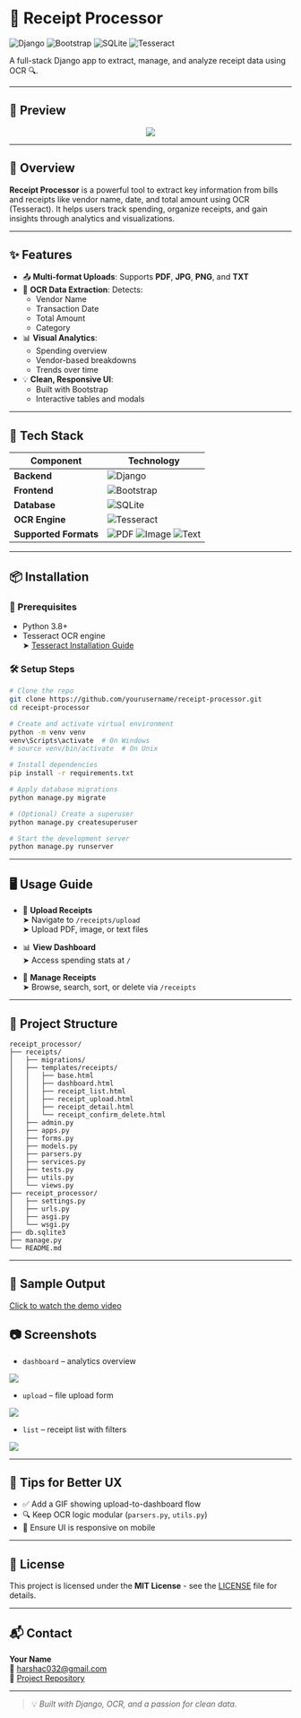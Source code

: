 
# 🧾 Receipt Processor

![Django](https://img.shields.io/badge/Django-092E20?style=for-the-badge&logo=django&logoColor=white)
![Bootstrap](https://img.shields.io/badge/Bootstrap-563D7C?style=for-the-badge&logo=bootstrap&logoColor=white)
![SQLite](https://img.shields.io/badge/SQLite-07405E?style=for-the-badge&logo=sqlite&logoColor=white)
![Tesseract](https://img.shields.io/badge/Tesseract-3D8FC4?style=for-the-badge&logo=tesseract&logoColor=white)

A full-stack Django app to extract, manage, and analyze receipt data using OCR 🔍.

---

## 📸 Preview

<div align="center">
  <img src="https://github.com/Harsha-032/OCR_PROJECT/raw/main/screenshots/dashboard.png">
</div>

---

## 🚀 Overview

**Receipt Processor** is a powerful tool to extract key information from bills and receipts like vendor name, date, and total amount using OCR (Tesseract). It helps users track spending, organize receipts, and gain insights through analytics and visualizations.

---

## ✨ Features

- 📤 **Multi-format Uploads**: Supports **PDF**, **JPG**, **PNG**, and **TXT**
- 🧠 **OCR Data Extraction**: Detects:
  - Vendor Name
  - Transaction Date
  - Total Amount
  - Category
- 📊 **Visual Analytics**:
  - Spending overview
  - Vendor-based breakdowns
  - Trends over time
- 💡 **Clean, Responsive UI**:
  - Built with Bootstrap
  - Interactive tables and modals

---

## 🧰 Tech Stack

| Component        | Technology |
|------------------|------------|
| **Backend**      | ![Django](https://img.shields.io/badge/Django-092E20?style=flat-square&logo=django&logoColor=white) |
| **Frontend**     | ![Bootstrap](https://img.shields.io/badge/Bootstrap-563D7C?style=flat-square&logo=bootstrap&logoColor=white) |
| **Database**     | ![SQLite](https://img.shields.io/badge/SQLite-07405E?style=flat-square&logo=sqlite&logoColor=white) |
| **OCR Engine**   | ![Tesseract](https://img.shields.io/badge/Tesseract-3D8FC4?style=flat-square&logo=tesseract&logoColor=white) |
| **Supported Formats** | ![PDF](https://img.shields.io/badge/PDF-FF0000?style=flat-square&logo=adobe-acrobat-reader&logoColor=white) ![Image](https://img.shields.io/badge/Images-FFA500?style=flat-square&logo=image&logoColor=white) ![Text](https://img.shields.io/badge/Text-000000?style=flat-square&logo=text&logoColor=white) |

---

## 📦 Installation

### 🔧 Prerequisites

- Python 3.8+
- Tesseract OCR engine  
  ➤ [Tesseract Installation Guide](https://github.com/tesseract-ocr/tesseract)

### 🛠️ Setup Steps

```bash
# Clone the repo
git clone https://github.com/yourusername/receipt-processor.git
cd receipt-processor

# Create and activate virtual environment
python -m venv venv
venv\Scripts\activate  # On Windows
# source venv/bin/activate  # On Unix

# Install dependencies
pip install -r requirements.txt

# Apply database migrations
python manage.py migrate

# (Optional) Create a superuser
python manage.py createsuperuser

# Start the development server
python manage.py runserver
```

---

## 🖥️ Usage Guide

- 🔼 **Upload Receipts**  
  ➤ Navigate to `/receipts/upload`  
  ➤ Upload PDF, image, or text files

- 📊 **View Dashboard**  
  ➤ Access spending stats at `/`

- 📁 **Manage Receipts**  
  ➤ Browse, search, sort, or delete via `/receipts`

---

## 📁 Project Structure

```
receipt_processor/
├── receipts/
│   ├── migrations/
│   ├── templates/receipts/
│   │   ├── base.html
│   │   ├── dashboard.html
│   │   ├── receipt_list.html
│   │   ├── receipt_upload.html
│   │   ├── receipt_detail.html
│   │   └── receipt_confirm_delete.html
│   ├── admin.py
│   ├── apps.py
│   ├── forms.py
│   ├── models.py
│   ├── parsers.py
│   ├── services.py
│   ├── tests.py
│   ├── utils.py
│   └── views.py
├── receipt_processor/
│   ├── settings.py
│   ├── urls.py
│   ├── asgi.py
│   └── wsgi.py
├── db.sqlite3
├── manage.py
└── README.md
```

---

## 🎥 Sample Output

[Click to watch the demo video](https://github.com/Harsha-032/OCR_PROJECT/blob/main/screenshots/Ocr_Demo%20.mp4)



## 📷 Screenshots


- `dashboard` – analytics overview

 <img src="https://github.com/Harsha-032/OCR_PROJECT/raw/main/screenshots/dashboard.png" >

- `upload` – file upload form

 <img src="https://github.com/Harsha-032/OCR_PROJECT/raw/main/screenshots/upload.png" >

- `list` – receipt list with filters

 <img src="https://github.com/Harsha-032/OCR_PROJECT/raw/main/screenshots/list.png" >



---

## 🧠 Tips for Better UX

- ✅ Add a GIF showing upload-to-dashboard flow
- 🔍 Keep OCR logic modular (`parsers.py`, `utils.py`)
- 📱 Ensure UI is responsive on mobile

---

## 📜 License

This project is licensed under the **MIT License** - see the [LICENSE](LICENSE) file for details.

---

## 📬 Contact

**Your Name**  
📧 harshac032@gmail.com  
🔗 [Project Repository](https://github.com/Harsha-032/OCR_PROJECT)

---

> 💡 *Built with Django, OCR, and a passion for clean data.*
